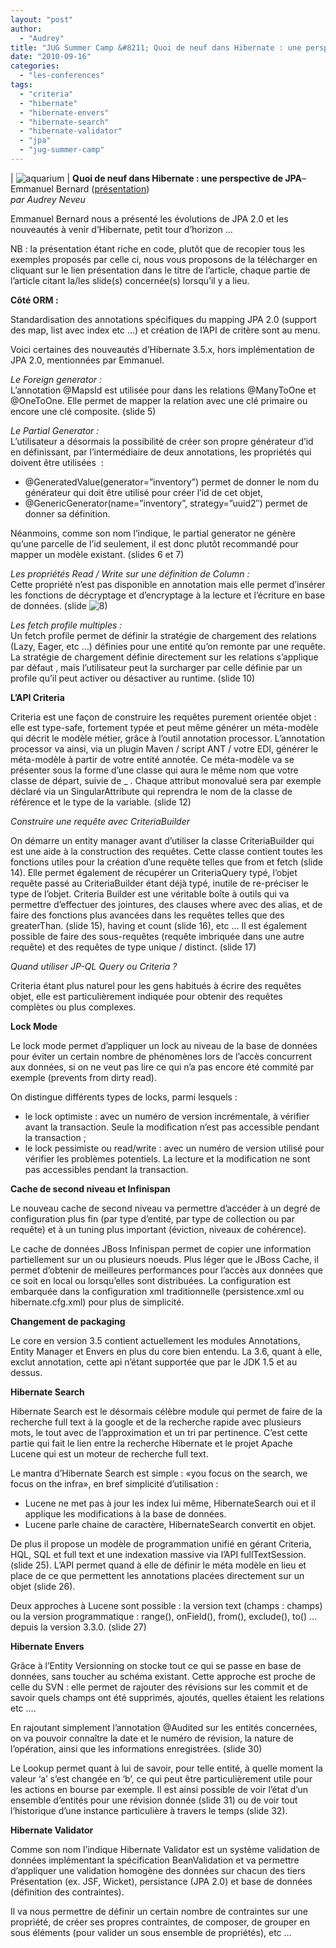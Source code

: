 ```yaml
---
layout: "post"
author: 
  - "Audrey"
title: "JUG Summer Camp &#8211; Quoi de neuf dans Hibernate : une perspective de JPA"
date: "2010-09-16"
categories: 
  - "les-conferences"
tags: 
  - "criteria"
  - "hibernate"
  - "hibernate-envers"
  - "hibernate-search"
  - "hibernate-validator"
  - "jpa"
  - "jug-summer-camp"
---
```


| ![](/assets/2010/09/2010-09-16-jug-summer-camp-quoi-de-neuf-dans-hibernate-une-perspective-de-jpa/4983715117_321524cffa_o.jpg "aquarium")   |
**Quoi de neuf dans Hibernate : une perspective de JPA**– Emmanuel Bernard ([présentation](http://sites.google.com/site/jugsummercamp/presentations))  
_par Audrey Neveu_

Emmanuel Bernard nous a présenté les évolutions de JPA 2.0 et les nouveautés à venir d’Hibernate, petit tour d’horizon …

NB : la présentation étant riche en code, plutôt que de recopier tous les exemples proposés par celle ci, nous vous proposons de la télécharger en cliquant sur le lien présentation dans le titre de l’article, chaque partie de l’article citant la/les slide(s) concernée(s) lorsqu’il y a lieu.

**Côté ORM :**

Standardisation des annotations spécifiques du mapping JPA 2.0 (support des map, list avec index etc …) et création de l’API de critère sont au menu.

Voici certaines des nouveautés d’Hibernate 3.5.x, hors implémentation de JPA 2.0, mentionnées par Emmanuel.

_Le Foreign generator :_  
L’annotation @MapsId est utilisée pour dans les relations @ManyToOne et @OneToOne. Elle permet de mapper la relation avec une clé primaire ou encore une clé composite. (slide 5)

_Le Partial Generator :_  
L’utilisateur a désormais la possibilité de créer son propre générateur d’id en définissant, par l’intermédiaire de deux annotations, les propriétés qui doivent être utilisées  :

- @GeneratedValue(generator=”inventory”) permet de donner le nom du générateur qui doit être utilisé pour créer l’id de cet objet,
- @GenericGenerator(name=”inventory”, strategy=”uuid2″) permet de donner sa définition.

Néanmoins, comme son nom l’indique, le partial generator ne génère qu’une parcelle de l’id seulement, il est donc plutôt recommandé pour mapper un modèle existant. (slides 6 et 7)

_Les propriétés Read / Write sur une définition de Column :_  
Cette propriété n’est pas disponible en annotation mais elle permet d’insérer les fonctions de décryptage et d’encryptage à la lecture et l’écriture en base de données. (slide ![8)](http://jduchess.org/duchess-france/wp-includes/images/smilies/icon_cool.gif)

_Les fetch profile multiples :_  
Un fetch profile permet de définir la stratégie de chargement des relations (Lazy, Eager, etc …) définies pour une entité qu’on remonte par une requête. La stratégie de chargement définie directement sur les relations s’applique par défaut , mais l’utilisateur peut la surcharger par celle définie par un profile qu’il peut activer ou désactiver au runtime. (slide 10)

**L’API Criteria**

Criteria est une façon de construire les requêtes purement orientée objet : elle est type-safe, fortement typée et peut même générer un méta-modèle qui décrit le modèle métier, grâce à l’outil annotation processor. L’annotation processor va ainsi, via un plugin Maven / script ANT / votre EDI, générer le méta-modèle à partir de votre entité annotée. Ce méta-modèle va se présenter sous la forme d’une classe qui aura le même nom que votre classe de départ, suivie de \_ . Chaque attribut monovalué sera par exemple déclaré via un SingularAttribute qui reprendra le nom de la classe de référence et le type de la variable. (slide 12)

_Construire une requête avec CriteriaBuilder_

On démarre un entity manager avant d’utiliser la classe CriteriaBuilder qui est une aide à la construction des requêtes. Cette classe contient toutes les fonctions utiles pour la création d’une requête telles que from et fetch (slide 14). Elle permet également de récupérer un CriteriaQuery typé, l’objet requête passé au CriteriaBuilder étant déjà typé, inutile de re-préciser le type de l’objet. Criteria Builder est une véritable boîte à outils qui va permettre d’effectuer des jointures, des clauses where avec des alias, et de faire des fonctions plus avancées dans les requêtes telles que des greaterThan. (slide 15), having et count (slide 16), etc … Il est également possible de faire des sous-requêtes (requête imbriquée dans une autre requête) et des requêtes de type unique / distinct. (slide 17)

_Quand utiliser JP-QL Query ou Criteria ?_

Criteria étant plus naturel pour les gens habitués à écrire des requêtes objet, elle est particulièrement indiquée pour obtenir des requêtes complètes ou plus complexes.

**Lock Mode**

Le lock mode permet d’appliquer un lock au niveau de la base de données pour éviter un certain nombre de phénomènes lors de l’accès concurrent aux données, si on ne veut pas lire ce qui n’a pas encore été commité par exemple (prevents from dirty read).

On distingue différents types de locks, parmi lesquels :

- le lock optimiste : avec un numéro de version incrémentale, à vérifier avant la transaction. Seule la modification n’est pas accessible pendant la transaction ;
- le lock pessimiste ou read/write : avec un numéro de version utilisé pour vérifier les problèmes potentiels. La lecture et la modification ne sont pas accessibles pendant la transaction.

**Cache de second niveau et Infinispan**

Le nouveau cache de second niveau va permettre d’accéder à un degré de configuration plus fin (par type d’entité, par type de collection ou par requête) et à un tuning plus important (éviction, niveaux de cohérence).

Le cache de données JBoss Infinispan permet de copier une information partiellement sur un ou plusieurs noeuds. Plus léger que le JBoss Cache, il permet d’obtenir de meilleures performances pour l’accès aux données que ce soit en local ou lorsqu’elles sont distribuées. La configuration est embarquée dans la configuration xml traditionnelle (persistence.xml ou hibernate.cfg.xml) pour plus de simplicité.

**Changement de packaging**

Le core en version 3.5 contient actuellement les modules Annotations, Entity Manager et Envers en plus du core bien entendu. La 3.6, quant à elle, exclut annotation, cette api n’étant supportée que par le JDK 1.5 et au dessus.

**Hibernate Search**

Hibernate Search est le désormais célèbre module qui permet de faire de la recherche full text à la google et de la recherche rapide avec plusieurs mots, le tout avec de l’approximation et un tri par pertinence. C’est cette partie qui fait le lien entre la recherche Hibernate et le projet Apache Lucene qui est un moteur de recherche full text.

Le mantra d’Hibernate Search est simple : «you focus on the search, we focus on the infra», en bref simplicité d’utilisation :

- Lucene ne met pas à jour les index lui même, HibernateSearch oui et il applique les modifications à la base de données.
- Lucene parle chaine de caractère, HibernateSearch convertit en objet.

De plus il propose un modèle de programmation unifié en gérant Criteria, HQL, SQL et full text et une indexation massive via l’API fullTextSession. (slide 25). L’API permet quand à elle de définir le méta modèle en lieu et place de ce que permettent les annotations placées directement sur un objet (slide 26).

Deux approches à Lucene sont possible : la version text (champs : champs) ou la version programmatique : range(), onField(), from(), exclude(), to() … depuis la version 3.3.0. (slide 27)

**Hibernate Envers**

Grâce à l’Entity Versionning on stocke tout ce qui se passe en base de données, sans toucher au schéma existant. Cette approche est proche de celle du SVN : elle permet de rajouter des révisions sur les commit et de savoir quels champs ont été supprimés, ajoutés, quelles étaient les relations etc ….

En rajoutant simplement l’annotation @Audited sur les entités concernées, on va pouvoir connaître la date et le numéro de révision, la nature de l’opération, ainsi que les informations enregistrées. (slide 30)

Le Lookup permet quant à lui de savoir, pour telle entité, à quelle moment la valeur ‘a’ s’est changée en ‘b’, ce qui peut être particulièrement utile pour les actions en bourse par exemple. Il est ainsi possible de voir l’état d’un ensemble d’entités pour une révision donnée (slide 31) ou de voir tout l’historique d’une instance particulière à travers le temps (slide 32).

**Hibernate Validator**

Comme son nom l’indique Hibernate Validator est un système validation de données implémentant la spécification BeanValidation et va permettre d’appliquer une validation homogène des données sur chacun des tiers Présentation (ex. JSF, Wicket), persistance (JPA 2.0) et base de données (définition des contraintes).

Il va nous permettre de définir un certain nombre de contraintes sur une propriété, de créer ses propres contraintes, de composer, de grouper en sous éléments (pour valider un sous ensemble de propriétés), etc …
